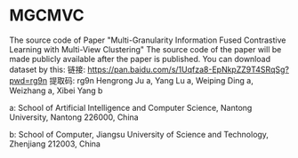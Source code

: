 # MGCMVC
The source code of Paper "Multi-Granularity Information Fused Contrastive Learning with Multi-View Clustering"
The source code of the paper will be made publicly available after the paper is published.
You can download dataset by this:
链接: https://pan.baidu.com/s/1Uqfza8-EpNkpZZ9T4SRqSg?pwd=rg9n 提取码: rg9n 
Hengrong Ju a, Yang Lu a, Weiping Ding a, Weizhang a, Xibei Yang b

a: School of Artificial Intelligence and Computer Science, Nantong University, Nantong 226000, China

b: School of Computer, Jiangsu University of Science and Technology, Zhenjiang 212003, China 

